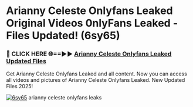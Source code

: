 # Arianny Celeste Onlyfans Leaked Original Videos 0nlyFans Leaked - Files Updated! (6sy65)

<h3>🔴 CLICK HERE 🌐==►► <a href="https://tinyurl.com/x26r9saj" rel="nofollow">Arianny Celeste Onlyfans Leaked Updated Files</a></h3>

Get Arianny Celeste Onlyfans Leaked and all content. Now you can access all videos and pictures of Arianny Celeste Onlyfans Leaked. New Updated Files 2025!

[![6sy65](https://i.imgur.com/LkgZPqh.gif)](https://tinyurl.com/x26r9saj)
arianny celeste onlyfans leaks